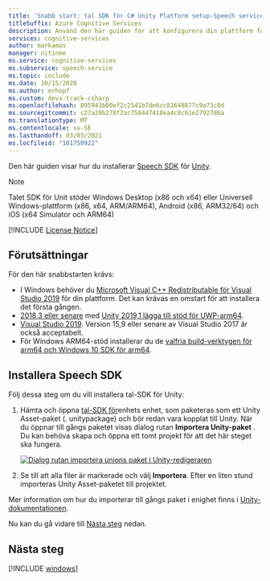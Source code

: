 ```yaml
---
title: 'Snabb start: tal SDK för C# Unity Platform setup-Speech service'
titleSuffix: Azure Cognitive Services
description: Använd den här guiden för att konfigurera din plattform för C#-enhet med Speech service SDK.
services: cognitive-services
author: markamos
manager: nitinme
ms.service: cognitive-services
ms.subservice: speech-service
ms.topic: include
ms.date: 10/15/2020
ms.author: erhopf
ms.custom: devx-track-csharp
ms.openlocfilehash: 895943b00ef2c2541b7de6cc81648877c9a73c0d
ms.sourcegitcommit: c27a20b278f2ac758447418ea4c8c61e27927d6a
ms.translationtype: MT
ms.contentlocale: sv-SE
ms.lasthandoff: 03/03/2021
ms.locfileid: "101750922"
---
```

Den här guiden visar hur du installerar [Speech SDK](~/articles/cognitive-services/speech-service/speech-sdk.md) för [Unity](https://unity3d.com/).

> [!NOTE]
> Talet SDK för Unit stöder Windows Desktop (x86 och x64) eller Universell Windows-plattform (x86, x64, ARM/ARM64), Android (x86, ARM32/64) och iOS (x64 Simulator och ARM64)

[!INCLUDE [License Notice](~/includes/cognitive-services-speech-service-license-notice.md)]

## <a name="prerequisites"></a>Förutsättningar

För den här snabbstarten krävs:

- I Windows behöver du [Microsoft Visual C++ Redistributable för Visual Studio 2019](https://support.microsoft.com/en-us/topic/the-latest-supported-visual-c-downloads-2647da03-1eea-4433-9aff-95f26a218cc0) för din plattform. Det kan krävas en omstart för att installera det första gången.
- [2018,3 eller senare](https://store.unity.com/) med [Unity 2019,1 lägga till stöd för UWP-arm64](https://blogs.unity3d.com/2019/04/16/introducing-unity-2019-1/#universal).
- [Visual Studio 2019](https://visualstudio.microsoft.com/downloads/). Version 15,9 eller senare av Visual Studio 2017 är också acceptabelt.
- För Windows ARM64-stöd installerar du de [valfria build-verktygen för arm64 och Windows 10 SDK för arm64](https://blogs.windows.com/buildingapps/2018/11/15/official-support-for-windows-10-on-arm-development/).

## <a name="install-the-speech-sdk"></a>Installera Speech SDK

Följ dessa steg om du vill installera tal-SDK för Unity:

1. Hämta och öppna [tal-SDK för](https://aka.ms/csspeech/unitypackage)enhets enhet, som paketeras som ett Unity Asset-paket (. unitypackage) och bör redan vara kopplat till Unity. När du öppnar till gångs paketet visas dialog rutan **Importera Unity-paket** . Du kan behöva skapa och öppna ett tomt projekt för att det här steget ska fungera.

   [![Dialog rutan importera unions paket i Unity-redigeraren](~/articles/cognitive-services/speech-service/media/sdk/qs-csharp-unity-01-import.png)](~/articles/cognitive-services/speech-service/media/sdk/qs-csharp-unity-01-import.png#lightbox)

1. Se till att alla filer är markerade och välj **Importera**. Efter en liten stund importeras Unity Asset-paketet till projektet.

Mer information om hur du importerar till gångs paket i enighet finns i [Unity-dokumentationen](https://docs.unity3d.com/Manual/AssetPackages.html).

Nu kan du gå vidare till [Nästa steg](#next-steps) nedan.

## <a name="next-steps"></a>Nästa steg

[!INCLUDE [windows](../quickstart-list.md)]
